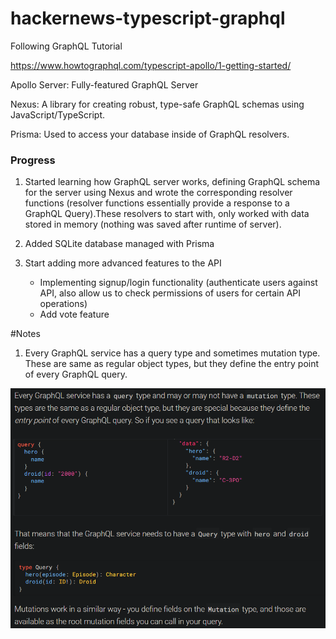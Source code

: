 # hackernews-typescript-graphql
 Following GraphQL Tutorial

 https://www.howtographql.com/typescript-apollo/1-getting-started/ 

Apollo Server: Fully-featured GraphQL Server 

Nexus: A library for creating robust, type-safe GraphQL schemas using JavaScript/TypeScript.

Prisma: Used to access your database inside of GraphQL resolvers.

### Progress
1. Started learning how GraphQL server works, defining GraphQL schema for the server using Nexus and wrote the corresponding resolver functions (resolver functions essentially provide a response to a GraphQL Query).These resolvers to start with, only worked with data stored in memory (nothing was saved after runtime of server).

2. Added SQLite database managed with Prisma

3. Start adding more advanced features to the API
	- Implementing signup/login functionality (authenticate users against API, also allow us to check permissions of users for certain API operations)
	- Add vote feature



#Notes
1. Every GraphQL service has a query type and sometimes mutation type. These are same as regular object types, but they define the entry point of every GraphQL query. 

![Image showing Query and Mutators](learning-img\query-mutators.png "Query and Mutator objects")